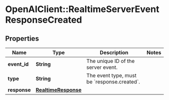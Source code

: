 # OpenAIClient::RealtimeServerEventResponseCreated

## Properties
Name | Type | Description | Notes
------------ | ------------- | ------------- | -------------
**event_id** | **String** | The unique ID of the server event. | 
**type** | **String** | The event type, must be &#x60;response.created&#x60;. | 
**response** | [**RealtimeResponse**](RealtimeResponse.md) |  | 

